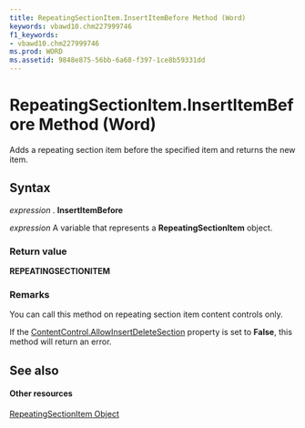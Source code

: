 ```yaml
---
title: RepeatingSectionItem.InsertItemBefore Method (Word)
keywords: vbawd10.chm227999746
f1_keywords:
- vbawd10.chm227999746
ms.prod: WORD
ms.assetid: 9848e875-56bb-6a68-f397-1ce8b59331dd
---
```



# RepeatingSectionItem.InsertItemBefore Method (Word)

Adds a repeating section item before the specified item and returns the new item.


## Syntax

 _expression_ . **InsertItemBefore**

 _expression_ A variable that represents a **RepeatingSectionItem** object.


### Return value

 **REPEATINGSECTIONITEM**


### Remarks

You can call this method on repeating section item content controls only.

If the [ContentControl.AllowInsertDeleteSection](contentcontrol-allowinsertdeletesection-property-word.md) property is set to **False**, this method will return an error.


## See also


#### Other resources


[RepeatingSectionItem Object](repeatingsectionitem-object-word.md)


